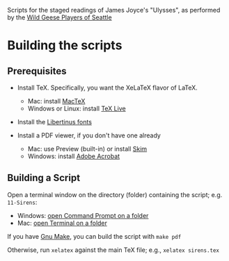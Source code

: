 Scripts for the staged readings of James Joyce's "Ulysses",
as performed by the [Wild Geese Players of Seattle](https://www.WildGeeseSeattle.org/)

# Building the scripts

## Prerequisites

* Install TeX. Specifically, you want the XeLaTeX flavor of LaTeX.

  * Mac: install [MacTeX](http://www.tug.org/mactex/)
  * Windows or Linux: install [TeX Live](http://www.tug.org/texlive/)

* Install the [Libertinus fonts](https://github.com/alif-type/libertinus/releases)

* Install a PDF viewer, if you don't have one already

  * Mac: use Preview (built-in) or install [Skim](https://skim-app.sourceforge.io/)
  * Windows: install [Adobe Acrobat](https://acrobat.adobe.com/)

## Building a Script

Open a terminal window on the directory (folder) containing the script; e.g. `11-Sirens`:

* Windows: [open Command Prompt on a folder](https://www.techsupportalert.com/content/how-open-windows-command-prompt-any-folder.htm)
* Mac: [open Terminal on a folder](https://www.howtogeek.com/210147/how-to-open-terminal-in-the-current-os-x-finder-location/)

If you have [Gnu Make](https://www.gnu.org/software/make/), you can build the script with `make pdf`

Otherwise, run `xelatex` against the main TeX file; e.g., `xelatex sirens.tex`
